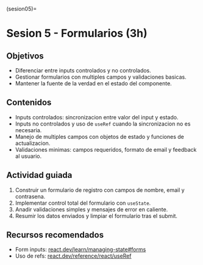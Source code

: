 (sesion05)=
# Sesion 5 - Formularios (3h)

## Objetivos
- Diferenciar entre inputs controlados y no controlados.
- Gestionar formularios con multiples campos y validaciones basicas.
- Mantener la fuente de la verdad en el estado del componente.

## Contenidos
- Inputs controlados: sincronizacion entre valor del input y estado.
- Inputs no controlados y uso de `useRef` cuando la sincronizacion no es necesaria.
- Manejo de multiples campos con objetos de estado y funciones de actualizacion.
- Validaciones minimas: campos requeridos, formato de email y feedback al usuario.

## Actividad guiada
1. Construir un formulario de registro con campos de nombre, email y contrasena.
2. Implementar control total del formulario con `useState`.
3. Anadir validaciones simples y mensajes de error en caliente.
4. Resumir los datos enviados y limpiar el formulario tras el submit.

## Recursos recomendados
- Form inputs: [react.dev/learn/managing-state#forms](https://react.dev/learn/managing-state#forms)
- Uso de refs: [react.dev/reference/react/useRef](https://react.dev/reference/react/useRef)
